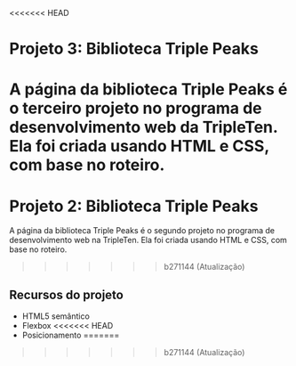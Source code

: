 <<<<<<< HEAD
# Projeto 3: Biblioteca Triple Peaks

A página da biblioteca Triple Peaks é o terceiro projeto no programa de desenvolvimento web da TripleTen. Ela foi criada usando HTML e CSS, com base no roteiro.
=======
# Projeto 2: Biblioteca Triple Peaks

A página da biblioteca Triple Peaks é o segundo projeto no programa de desenvolvimento web na TripleTen. Ela foi criada usando HTML e CSS, com base no roteiro.
>>>>>>> b271144 (Atualização)

## Recursos do projeto

- HTML5 semântico
- Flexbox
<<<<<<< HEAD
- Posicionamento
=======
>>>>>>> b271144 (Atualização)
